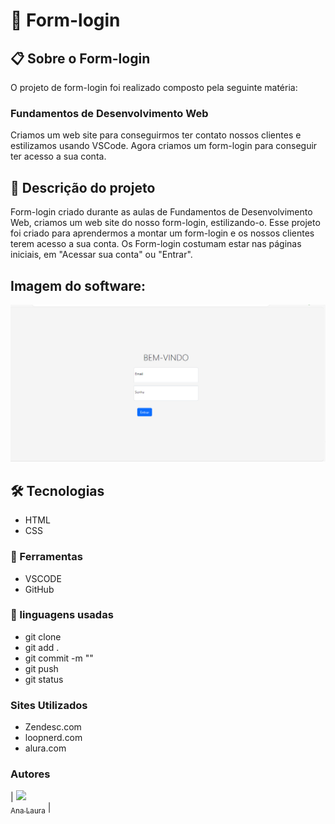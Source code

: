 # 🚀 Form-login
## 📋 Sobre o Form-login
O projeto de form-login foi realizado composto pela seguinte matéria:
### Fundamentos de Desenvolvimento Web
Criamos um web site para conseguirmos ter contato nossos clientes e estilizamos usando VSCode. Agora criamos um form-login para conseguir ter acesso a sua conta.
## 📄 Descrição do projeto
Form-login criado durante as aulas de Fundamentos de Desenvolvimento Web, criamos um web site do nosso form-login, estilizando-o. Esse projeto foi criado para aprendermos a montar um form-login e os nossos clientes terem acesso a sua conta. Os Form-login costumam estar nas páginas iniciais, em "Acessar sua conta" ou "Entrar".
## Imagem do software:
![Alt text](Captura%20de%20tela%202023-12-04%20115139.png) 




## 🛠️ Tecnologias  
* HTML
* CSS
### 🔧 Ferramentas
* VSCODE
* GitHub
### 📁 linguagens usadas
* git clone
* git add .
* git commit -m ""
* git push
* git status
### Sites Utilizados
* Zendesc.com
* loopnerd.com
* alura.com
### Autores 
| [<img loading="lazy" src="https://user-images.githubusercontent.com/140809968/272249265-389c8791-1744-4a19-a9a0-fde05e6dd499.jpg" width=95><br><sub>Ana Laura</sub>](https://github.com/anacenali) |  

 